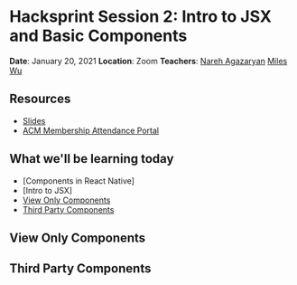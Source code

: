 # Hacksprint Session 2: Intro to JSX and Basic Components

**Date**: January 20, 2021
**Location**: Zoom
**Teachers**: [Nareh Agazaryan](https://github.com/nareha) [Miles Wu](https://github.com/milesswu)

## Resources

- [Slides](https://tinyurl.com/hacksprint21-s2-slides)
- [ACM Membership Attendance Portal](https://members.uclaacm.com/login)

## What we'll be learning today

- [Components in React Native]
- [Intro to JSX]
- [View Only Components](#view-only-components)
- [Third Party Components](#third-party-components)

## View Only Components

## Third Party Components
